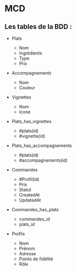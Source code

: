 # MCD 

## Les tables de la BDD :

- Plats
   - Nom
   - Ingrédients
   - Type
   - Prix    
  
- Accompagnements
   - Nom
   - Couleur


- Vignettes
   - Nom
   - Icone

- Plats_has_vignettes
   - #plats(id)
   - #vignette(id)

- Plats_has_accompagnements
   - #plats(id)
   - #accompagnements(id)

- Commandes
   - #Profil(id)
   - Prix
   - Statut
   - CreatedAt
   - UpdatedAt
  

- Commandes_has_plats 
   - commandes_id
   - plats_id
  

- Profils
  - Nom
  - Prénom
  - Adresse
  - Points de fidélité
  - Rôle